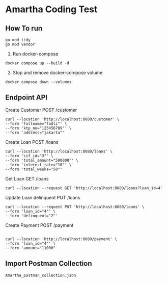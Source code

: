 # Amartha Coding Test



## How To run

```
go mod tidy
go mod vendor
```

1. Run docker-compose

```
docker compose up --build -d  

```

2. Stop and remove docker-compose volume


```
docker compose down --volumes

```

## Endpoint API

Create Customer POST /customer
```
curl --location 'http://localhost:8080/customer' \
--form 'fullname="fadli"' \
--form 'ktp_no="123456789"' \
--form 'address="jakarta"'
```


Create Loan POST /loans
```
curl --location 'http://localhost:8080/loans' \
--form 'cif_id="3"' \
--form 'total_amount="500000"' \
--form 'interest_rate="10"' \
--form 'total_weeks="50"'
```

Get Loan GET /loans
```
curl --location --request GET 'http://localhost:8080/loans?loan_id=4' 
```

Update Loan delinquent PUT /loans
```
curl --location --request PUT 'http://localhost:8080/loans' \
--form 'loan_id="4"' \
--form 'delinquent="2"'
```

Create Payment POST /payment
```

curl --location 'http://localhost:8080/payment' \
--form 'loan_id="4"' \
--form 'amount="11000"
```


## Import Postman Collection

```
Amartha_postman_collection.json
```

